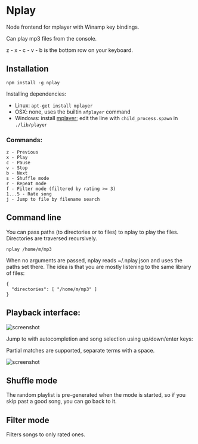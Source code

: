 # Nplay

Node frontend for mplayer with Winamp key bindings.

Can play mp3 files from the console.

z - x - c - v - b is the bottom row on your keyboard.

## Installation

    npm install -g nplay

Installing dependencies:

- Linux: `apt-get install mplayer`
- OSX: none, uses the builtin `afplayer` command
- Windows: install [mplayer](https://code.google.com/p/mplayer-for-windows/downloads/list); edit the line with `child_process.spawn` in `./lib/player`

### Commands:

    z - Previous
    x - Play
    c - Pause
    v - Stop
    b - Next
    s - Shuffle mode
    r - Repeat mode
    f - Filter mode (filtered by rating >= 3)
    1...5 - Rate song
    j - Jump to file by filename search

## Command line

You can pass paths (to directories or to files) to nplay to play the files. Directories are traversed recursively.

    nplay /home/m/mp3

When no arguments are passed, nplay reads ~/.nplay.json and uses the paths set there. The idea is that you are mostly listening to the same library of files:

    {
      "directories": [ "/home/m/mp3" ]
    }

## Playback interface:

![screenshot](https://github.com/mixu/node-winamp/raw/master/doc/playback.png)

Jump to with autocompletion and song selection using up/down/enter keys:

Partial matches are supported, separate terms with a space.

![screenshot](https://github.com/mixu/node-winamp/raw/master/doc/jump_mode.png)

## Shuffle mode

The random playlist is pre-generated when the mode is started, so if you skip past a good song, you can go back to it.

## Filter mode

Filters songs to only rated ones.
